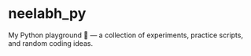 # neelabh_py
My Python playground 🐍 — a collection of experiments, practice scripts, and random coding ideas.
